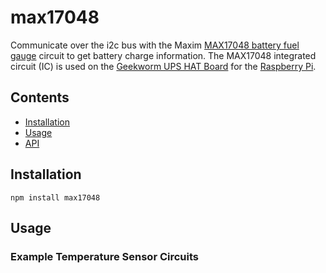 # max17048

Communicate over the i2c bus with the Maxim
[MAX17048 battery fuel gauge](https://www.maximintegrated.com/en/products/power/battery-management/MAX17048.html)
circuit to get battery charge information.
The MAX17048 integrated circuit (IC) is used on the [Geekworm UPS HAT Board](http://www.raspberrypiwiki.com/index.php/Raspi_UPS_HAT_Board) for the [Raspberry Pi](https://www.raspberrypi.org/).

## Contents

 * [Installation](#installation)
 * [Usage](#usage)
 * [API](#api)

## Installation
```
npm install max17048
```

## Usage

### Example Temperature Sensor Circuits